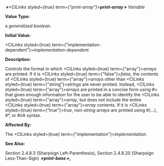 *∗<ClLinks styled={true} term={"print-array"}><b>*print-array*</b></ClLinks>∗ Variable* 



**Value Type:** 



a *generalized boolean*. 



**Initial Value:** 



<ClLinks styled={true} term={"implementation-dependent"}><i>implementation-dependent</i></ClLinks>. 



**Description:** 



Controls the format in which <ClLinks styled={true} term={"array"}><i>arrays</i></ClLinks> are printed. If it is <ClLinks styled={true} term={"false"}><i>false</i></ClLinks>, the contents of <ClLinks styled={true} term={"array"}><i>arrays</i></ClLinks> other than <ClLinks styled={true} term={"string"}><i>strings</i></ClLinks> are never printed. Instead, <ClLinks styled={true} term={"array"}><i>arrays</i></ClLinks> are printed in a concise form using #&lt; that gives enough information for the user to be able to identify the <ClLinks styled={true} term={"array"}><i>array</i></ClLinks>, but does not include the entire <ClLinks styled={true} term={"array"}><i>array</i></ClLinks> contents. If it is <ClLinks styled={true} term={"true"}><i>true</i></ClLinks>, non-*string arrays* are printed using #(...), #\*, or #nA syntax. 



**Affected By:** 



The <ClLinks styled={true} term={"implementation"}><i>implementation</i></ClLinks>. 







 



 



**See Also:** 



Section 2.4.8.3 (Sharpsign Left-Parenthesis), Section 2.4.8.20 (Sharpsign Less-Than-Sign) *∗***print-base***∗***,** 